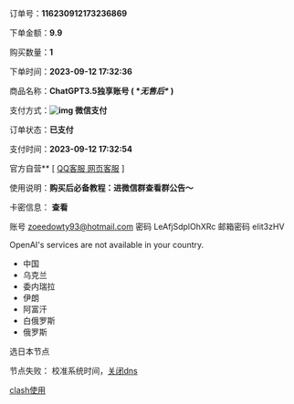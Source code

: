 订单号：**116230912173236869**

下单金额：**9.9**

购买数量：**1**

下单时间：**2023-09-12 17:32:36**

商品名称：**ChatGPT3.5独享账号 ( \**无售后\** )**

支付方式：**![img](https://piggo-picture.oss-cn-hangzhou.aliyuncs.com/202302101114298255844.png) 微信支付**

订单状态：**已支付**

支付时间：**2023-09-12 17:32:54**

 官方自营** [ [ QQ客服](https://wpa.qq.com/msgrd?v=1&uin=)[ 网页客服](https://work.weixin.qq.com/kfid/kfc8facb8bcf1ac7eb5) ]

使用说明：**购买后必备教程：进微信群查看群公告～**

卡密信息： **查看**

账号	zoeedowty93@hotmail.com	密码	LeAfjSdplOhXRc	邮箱密码	eIit3zHV



OpenAI's services are not available in your country.

- 中国
- 乌克兰
- 委内瑞拉
- 伊朗
- 阿富汗
- 白俄罗斯
- 俄罗斯

选日本节点

节点失败： 校准系统时间，[关闭dns](https://buzu.tawk.help/article/clashx-failed-timeout)

[clash使用](https://xtrojan.org/client/clashx-for-macos-agent-tutorial.html)

